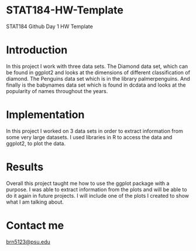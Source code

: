 # STAT184-HW-Template
 STAT184 Github Day 1 HW Template
# Introduction
In this project I work with three data sets. The Diamond data set, which can be found in ggplot2 and looks at the dimensions of different classification of diamond. The Penguins data set which is in the library palmerpenguins. And finally is the babynames data set which is found in dcdata and looks at the popularity of names throughout the years.
# Implementation
In this project I worked on 3 data sets in order to extract information from some very large datasets. I used libraries in R to access the data and ggplot2, to plot the data.
# Results 
Overall this project taught me how to use the ggplot package with a purpose. I was able to extract information from the plots and will be able to do it again in future projects. I will include one of the plots I created to show what I am talking about.
# Contact me
brn5123@psu.edu
